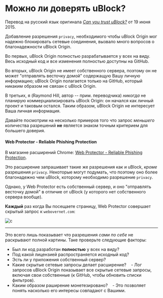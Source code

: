 # Можно ли доверять uBlock?
Перевод на русский язык оригинала [_Can you trust uBlock?_](https://github.com/gorhill/uBlock/wiki/Can-you-trust-uBlock%3F) от 19 июня 2015.

Добавление разрешения `privacy`, необходимого чтобы uBlock Origin мог надежно блокировать сетевые соединения, вызвало много вопросов о благонадежности uBlock Origin.

Во первых, uBlock Origin полностью разрабатывается у всех на виду. Весь исходный код и все изменения полностью доступны на GitHub.

Во вторых, uBlock Origin не имеет собственного сервера, поэтому он не может "отправлять весточку домой" содержащую Вашу личную информацию; uBlock Origin полагается только на GitHub, который никаким образом не связан с uBlock Origin.

В третьих, я (Raymond Hill, автор -- прим. переводчика) _никогда_ не планирую коммерциализировать uBlock Origin: он начался как личный проект и таковым остался. Таким образом, uBlock Origin не интересует Ваша личная информация.

Давайте посмотрим на несколько примеров того что запрос _меньшего_ количества разрешений **не** является знаком точным критерием для большего доверия.

#### Web Protector - Reliable Phishing Protection

В магазине расширений Chrome: [Web Protector - Reliable Phishing Protection](https://chrome.google.com/webstore/detail/web-protector-reliable-ph/kfecnpmgnlnbmipaogfhoacoioifjgko).

Это расширение запрашивает такие же разрешения как и uBlock, _кроме_ разрешения `privacy`. Некоторые могут подумать, что поэтому оно более благонадежно чем uBlock, которому необходимо разрешение `privacy`.

Однако, у Web Protector есть собственный сервер, и оно "отправлять весточку домой" в отличие от uBlock (у которого нет собственного сервера вообще).

**Каждый** раз когда Вы посещаете страницу, Web Protector совершает скрытый запрос к `webovernet.com`:

![c](https://cloud.githubusercontent.com/assets/585534/8253895/fe92dd8c-1661-11e5-9134-5c2b9159a57c.png)

***

Это всего лишь показывает что разрешения _сами по себе_ не раскрывают полной картины. Таке проверьте следующие факторы:

- Был ли код разработан **полностью** у всех на виду?
- Под какой лицензией распространяется исходный код?
- Эсть ли у приложения собственный сервер?
- Какие скрытые сетевые запросы делает расширение?
    - Лог запросов uBlock Origin показывает все скрытые сетевые запросы, включая свои собственные (к GitHub, чтобы обновить списки фильтров).
- Каким образом раширение монетезировано?
    - Это позволяет понять насколько его интересы совпадают с Вашими.
